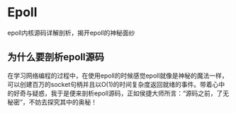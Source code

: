 # Epoll
epoll内核源码详解剖析，揭开epoll的神秘面纱
## 为什么要剖析epoll源码
在学习网络编程的过程中，在使用epoll的时候感觉epoll就像是神秘的魔法一样，可以创建百万的socket句柄并且以O(1)的时间复杂度返回就绪的事件。带着心中的好奇与疑惑，我于是便来剖析epoll源码，正如侯捷大师所言：“源码之前，了无秘密”，不妨去探究其中的奥秘！
